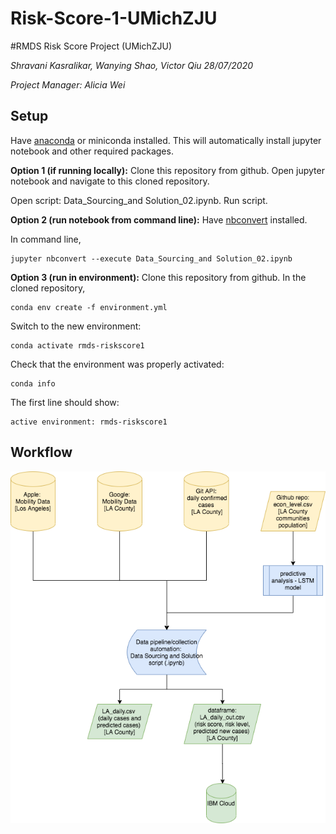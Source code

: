 # Risk-Score-1-UMichZJU

#RMDS Risk Score Project (UMichZJU)

*Shravani Kasralikar, Wanying Shao, Victor Qiu 28/07/2020*

*Project Manager: Alicia Wei*


## Setup

Have [anaconda](https://www.anaconda.com/products/individual) or miniconda installed. This will automatically install jupyter notebook and other required packages.

**Option 1 (if running locally):**
Clone this repository from github. Open jupyter notebook and navigate to this cloned repository.

Open script: Data_Sourcing_and Solution_02.ipynb. Run script.

**Option 2 (run notebook from command line):**
Have [nbconvert](https://github.com/jupyter/nbconver) installed. 

In command line,
```
jupyter nbconvert --execute Data_Sourcing_and Solution_02.ipynb
```

**Option 3 (run in environment):** 
Clone this repository from github. In the cloned repository, 
```
conda env create -f environment.yml
```
Switch to the new environment:
```
conda activate rmds-riskscore1
```
Check that the environment was properly activated:
```
conda info
```
The first line should show:
```
active environment: rmds-riskscore1
```

## Workflow
![workflow](https://github.com/skasralikar/Risk-Score-1-UMichZJU/blob/master/Risk-Score-UMich-Workflow.png)
